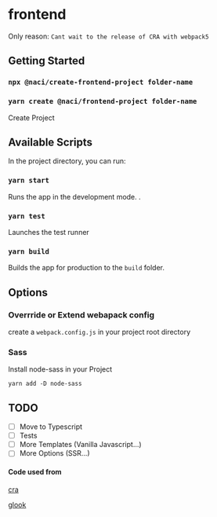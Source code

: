 # frontend

Only reason: `Cant wait to the release of CRA with webpack5`

## Getting Started

### `npx @naci/create-frontend-project folder-name`

### `yarn create @naci/frontend-project folder-name`

Create Project

## Available Scripts

In the project directory, you can run:

### `yarn start`

Runs the app in the development mode.
.

### `yarn test`

Launches the test runner

### `yarn build`

Builds the app for production to the `build` folder.

## Options

### Overrride or Extend webapack config

create a `webpack.config.js` in your project root directory

### Sass

Install node-sass in your Project

`yarn add -D node-sass`

## TODO

-   [ ] Move to Typescript
-   [ ] Tests
-   [ ] More Templates (Vanilla Javascript...)
-   [ ] More Options (SSR...)

#### Code used from

[cra](https://github.com/facebook/create-react-app)

[glook](https://github.com/glook/webpack-typescript-react)
